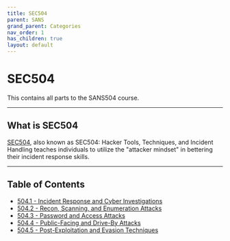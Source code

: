 ```yaml
---
title: SEC504
parent: SANS
grand_parent: Categories
nav_order: 1
has_children: true
layout: default
---
```


# SEC504

This contains all parts to the SANS504 course.

---

## What is SEC504

[SEC504](https://www.sans.org/cyber-security-courses/hacker-techniques-incident-handling/), also known as SEC504: Hacker Tools, Techniques, and Incident Handling teaches individuals to utilize the "attacker mindset" in bettering their incident response skills.

---

## Table of Contents

- [504.1 - Incident Response and Cyber Investigations](/_knowledge_base/SANS/SEC504/1%20-%20Incident%20Response%20and%20Cyber%20Investigations/index.md)
- [504.2 - Recon, Scanning, and Enumeration Attacks](/_knowledge_base/SANS/SEC504/2%20-%20Recon,%20Scanning,%20and%20Enumeration%20Attacks/index.md)
- [504.3 - Password and Access Attacks](/_knowledge_base/SANS/SEC504/3%20-%20Password%20and%20Access%20Attacks/index.md)
- [504.4 - Public-Facing and Drive-By Attacks](/_knowledge_base/SANS/SEC504/4%20-%20Public-Facing%20and%20Drive-By%20Attacks/index.md)
- [504.5 - Post-Exploitation and Evasion Techniques](/_knowledge_base/SANS/SEC504/5%20-%20Post-Exploitation%20and%20Evasion%20%20Techniques/index.md)